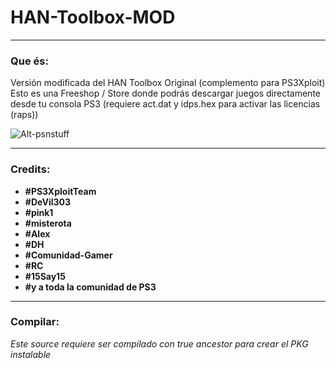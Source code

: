 # HAN-Toolbox-MOD
---

### Que és:

Versión modificada del HAN Toolbox Original (complemento para PS3Xploit)
Esto es una Freeshop / Store donde podrás descargar juegos directamente desde tu consola PS3 (requiere act.dat y idps.hex para activar las licencias (raps))

![Alt-psnstuff](https://k62.kn3.net/5/5/F/9/0/B/84C.png)

---

### Credits:

- **#PS3XploitTeam**
- **#DeVil303**
- **#pink1**
- **#misterota**
- **#Alex**
- **#DH**
- **#Comunidad-Gamer**
- **#RC**
- **#15Say15**
- **#y a toda la comunidad de PS3**

---

### Compilar:

*Este source requiere ser compilado con true ancestor para crear el PKG instalable*
